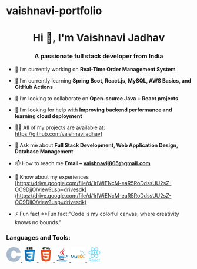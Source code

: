# vaishnavi-portfolio
<h1 align="center">Hi 👋, I'm Vaishnavi Jadhav</h1>
<h3 align="center">A passionate full stack developer from India</h3>

- 🔭 I’m currently working on **Real-Time Order Management System**

- 🌱 I’m currently learning **Spring Boot, React.js, MySQL, AWS Basics, and GitHub Actions**

- 👯 I’m looking to collaborate on **Open-source Java + React projects**

- 🤝 I’m looking for help with **Improving backend performance and learning cloud deployment**

- 👩‍💻 All of my projects are available at: https://github.com/vaishnavijadhav]

- 💬 Ask me about **Full Stack Development, Web Application Design, Database Management**

- 📫 How to reach me **Email – vaishnavij865@gmail.com**

- 📄 Know about my experiences [https://drive.google.com/file/d/1rIWiENcM-eaR5RoDdssUU2sZ-OC9DjjO/view?usp=drivesdk](https://drive.google.com/file/d/1rIWiENcM-eaR5RoDdssUU2sZ-OC9DjjO/view?usp=drivesdk)

- ⚡ Fun fact **Fun fact:"Code is my colorful canvas, where creativity knows no bounds."

<h3 align="left"></h3>
<p align="left">
</p>

<h3 align="left">Languages and Tools:</h3>
<p align="left"> <a href="https://www.cprogramming.com/" target="_blank" rel="noreferrer"> <img src="https://raw.githubusercontent.com/devicons/devicon/master/icons/c/c-original.svg" alt="c" width="40" height="40"/> </a> <a href="https://www.w3schools.com/css/" target="_blank" rel="noreferrer"> <img src="https://raw.githubusercontent.com/devicons/devicon/master/icons/css3/css3-original-wordmark.svg" alt="css3" width="40" height="40"/> </a> <a href="https://www.w3.org/html/" target="_blank" rel="noreferrer"> <img src="https://raw.githubusercontent.com/devicons/devicon/master/icons/html5/html5-original-wordmark.svg" alt="html5" width="40" height="40"/> </a> <a href="https://www.java.com" target="_blank" rel="noreferrer"> <img src="https://raw.githubusercontent.com/devicons/devicon/master/icons/java/java-original.svg" alt="java" width="40" height="40"/> </a> <a href="https://www.mysql.com/" target="_blank" rel="noreferrer"> <img src="https://raw.githubusercontent.com/devicons/devicon/master/icons/mysql/mysql-original-wordmark.svg" alt="mysql" width="40" height="40"/> </a> <a href="https://reactjs.org/" target="_blank" rel="noreferrer"> <img src="https://raw.githubusercontent.com/devicons/devicon/master/icons/react/react-original-wordmark.svg" alt="react" width="40" height="40"/> </a> </p>

